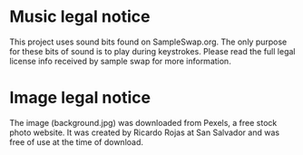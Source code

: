 # Music legal notice 
This project uses sound bits found on SampleSwap.org. The only purpose for these bits of sound is to play during keystrokes. Please read the full legal license info received by sample swap for more information.

# Image legal notice
The image (background.jpg) was downloaded from Pexels, a free stock photo website. It was created by Ricardo Rojas at San Salvador and was free of use at the time of download.